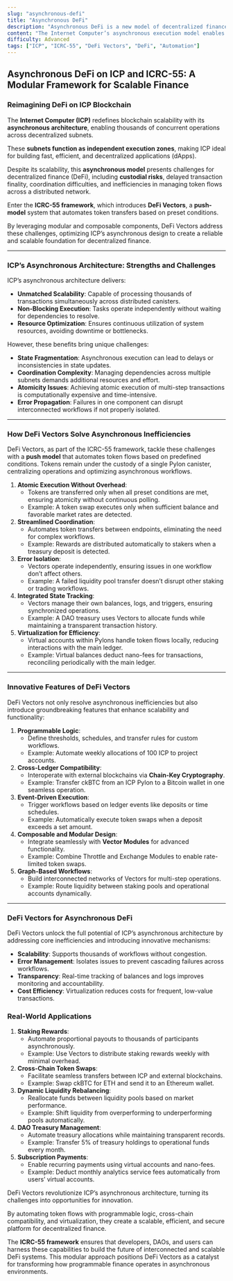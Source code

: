 ```yaml
---
slug: "asynchronous-defi"
title: "Asynchronous DeFi"
description: "Asynchronous DeFi is a new model of decentralized finance built on blockchains that support non-blocking, concurrent execution of transactions."
content: "The Internet Computer’s asynchronous execution model enables massive scalability but creates challenges for DeFi, including coordination, state fragmentation, and atomicity."
difficulty: Advanced
tags: ["ICP", "ICRC-55", "DeFi Vectors", "DeFi", "Automation"]
---
```



## **Asynchronous DeFi on ICP and ICRC-55: A Modular Framework for Scalable Finance**

### **Reimagining DeFi on ICP Blockchain**

The **Internet Computer (ICP)** redefines blockchain scalability with its **asynchronous architecture**, enabling thousands of concurrent operations across decentralized subnets.

These **subnets function as independent execution zones**, making ICP ideal for building fast, efficient, and decentralized applications (dApps).

Despite its scalability, this **asynchronous model** presents challenges for decentralized finance (DeFi), including **custodial risks**, delayed transaction finality, coordination difficulties, and inefficiencies in managing token flows across a distributed network.

Enter the **ICRC-55 framework**, which introduces **DeFi Vectors**, a **push-model** system that automates token transfers based on preset conditions.

By leveraging modular and composable components, DeFi Vectors address these challenges, optimizing ICP’s asynchronous design to create a reliable and scalable foundation for decentralized finance.

---

### **ICP’s Asynchronous Architecture: Strengths and Challenges**

ICP’s asynchronous architecture delivers:

- **Unmatched Scalability**: Capable of processing thousands of transactions simultaneously across distributed canisters.
- **Non-Blocking Execution**: Tasks operate independently without waiting for dependencies to resolve.
- **Resource Optimization**: Ensures continuous utilization of system resources, avoiding downtime or bottlenecks.

However, these benefits bring unique challenges:

- **State Fragmentation**: Asynchronous execution can lead to delays or inconsistencies in state updates.
- **Coordination Complexity**: Managing dependencies across multiple subnets demands additional resources and effort.
- **Atomicity Issues**: Achieving atomic execution of multi-step transactions is computationally expensive and time-intensive.
- **Error Propagation**: Failures in one component can disrupt interconnected workflows if not properly isolated.

---

### **How DeFi Vectors Solve Asynchronous Inefficiencies**

DeFi Vectors, as part of the ICRC-55 framework, tackle these challenges with a **push model** that automates token flows based on predefined conditions. Tokens remain under the custody of a single Pylon canister, centralizing operations and optimizing asynchronous workflows.

1. **Atomic Execution Without Overhead**:
    - Tokens are transferred only when all preset conditions are met, ensuring atomicity without continuous polling.
    - Example: A token swap executes only when sufficient balance and favorable market rates are detected.
2. **Streamlined Coordination**:
    - Automates token transfers between endpoints, eliminating the need for complex workflows.
    - Example: Rewards are distributed automatically to stakers when a treasury deposit is detected.
3. **Error Isolation**:
    - Vectors operate independently, ensuring issues in one workflow don’t affect others.
    - Example: A failed liquidity pool transfer doesn’t disrupt other staking or trading workflows.
4. **Integrated State Tracking**:
    - Vectors manage their own balances, logs, and triggers, ensuring synchronized operations.
    - Example: A DAO treasury uses Vectors to allocate funds while maintaining a transparent transaction history.
5. **Virtualization for Efficiency**:
    - Virtual accounts within Pylons handle token flows locally, reducing interactions with the main ledger.
    - Example: Virtual balances deduct nano-fees for transactions, reconciling periodically with the main ledger.

---

### **Innovative Features of DeFi Vectors**

DeFi Vectors not only resolve asynchronous inefficiencies but also introduce groundbreaking features that enhance scalability and functionality:

1. **Programmable Logic**:
    - Define thresholds, schedules, and transfer rules for custom workflows.
    - Example: Automate weekly allocations of 100 ICP to project accounts.
2. **Cross-Ledger Compatibility**:
    - Interoperate with external blockchains via **Chain-Key Cryptography**.
    - Example: Transfer ckBTC from an ICP Pylon to a Bitcoin wallet in one seamless operation.
3. **Event-Driven Execution**:
    - Trigger workflows based on ledger events like deposits or time schedules.
    - Example: Automatically execute token swaps when a deposit exceeds a set amount.
4. **Composable and Modular Design**:
    - Integrate seamlessly with **Vector Modules** for advanced functionality.
    - Example: Combine Throttle and Exchange Modules to enable rate-limited token swaps.
5. **Graph-Based Workflows**:
    - Build interconnected networks of Vectors for multi-step operations.
    - Example: Route liquidity between staking pools and operational accounts dynamically.

---

### **DeFi Vectors for Asynchronous DeFi**

DeFi Vectors unlock the full potential of ICP’s asynchronous architecture by addressing core inefficiencies and introducing innovative mechanisms:

- **Scalability**: Supports thousands of workflows without congestion.
- **Error Management**: Isolates issues to prevent cascading failures across workflows.
- **Transparency**: Real-time tracking of balances and logs improves monitoring and accountability.
- **Cost Efficiency**: Virtualization reduces costs for frequent, low-value transactions.

### **Real-World Applications**

1. **Staking Rewards**:
    - Automate proportional payouts to thousands of participants asynchronously.
    - Example: Use Vectors to distribute staking rewards weekly with minimal overhead.
2. **Cross-Chain Token Swaps**:
    - Facilitate seamless transfers between ICP and external blockchains.
    - Example: Swap ckBTC for ETH and send it to an Ethereum wallet.
3. **Dynamic Liquidity Rebalancing**:
    - Reallocate funds between liquidity pools based on market performance.
    - Example: Shift liquidity from overperforming to underperforming pools automatically.
4. **DAO Treasury Management**:
    - Automate treasury allocations while maintaining transparent records.
    - Example: Transfer 5% of treasury holdings to operational funds every month.
5. **Subscription Payments**:
    - Enable recurring payments using virtual accounts and nano-fees.
    - Example: Deduct monthly analytics service fees automatically from users’ virtual accounts.

DeFi Vectors revolutionize ICP’s asynchronous architecture, turning its challenges into opportunities for innovation.

By automating token flows with programmable logic, cross-chain compatibility, and virtualization, they create a scalable, efficient, and secure platform for decentralized finance.

The **ICRC-55 framework** ensures that developers, DAOs, and users can harness these capabilities to build the future of interconnected and scalable DeFi systems. This modular approach positions DeFi Vectors as a catalyst for transforming how programmable finance operates in asynchronous environments.
